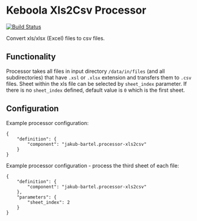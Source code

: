 # Keboola Xls2Csv Processor

[![Build Status](https://travis-ci.org/jakubbartel/keboola-xls2csv-processor.svg?branch=master)](https://travis-ci.org/jakubbartel/keboola-xls2csv-processor)

Convert xls/xlsx (Excel) files to csv files.

## Functionality

Processor takes all files in input directory `/data/in/files` (and all subdirectories) that have `.xsl` or `.xlsx`
extension and transfers them to `.csv` files. Sheet within the xls file can be selected by `sheet_index` parameter.
If there is no `sheet_index` defined, default value is `0` which is the first sheet.

## Configuration

Example processor configuration:
```
{
    "definition": {
        "component": "jakub-bartel.processor-xls2csv"
    }
}
```

Example processor configuration - process the third sheet of each file:
```
{
    "definition": {
        "component": "jakub-bartel.processor-xls2csv"
    },
    "parameters": {
        "sheet_index": 2
    }
}
```
